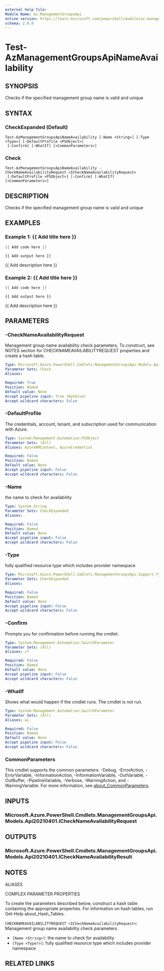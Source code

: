 ```yaml
---
external help file:
Module Name: Az.ManagementGroupsApi
online version: https://learn.microsoft.com/powershell/module/az.managementgroupsapi/test-azmanagementgroupsapinameavailability
schema: 2.0.0
---
```


# Test-AzManagementGroupsApiNameAvailability

## SYNOPSIS
Checks if the specified management group name is valid and unique

## SYNTAX

### CheckExpanded (Default)
```
Test-AzManagementGroupsApiNameAvailability [-Name <String>] [-Type <Type>] [-DefaultProfile <PSObject>]
 [-Confirm] [-WhatIf] [<CommonParameters>]
```

### Check
```
Test-AzManagementGroupsApiNameAvailability -CheckNameAvailabilityRequest <ICheckNameAvailabilityRequest>
 [-DefaultProfile <PSObject>] [-Confirm] [-WhatIf] [<CommonParameters>]
```

## DESCRIPTION
Checks if the specified management group name is valid and unique

## EXAMPLES

### Example 1: {{ Add title here }}
```powershell
{{ Add code here }}
```

```output
{{ Add output here }}
```

{{ Add description here }}

### Example 2: {{ Add title here }}
```powershell
{{ Add code here }}
```

```output
{{ Add output here }}
```

{{ Add description here }}

## PARAMETERS

### -CheckNameAvailabilityRequest
Management group name availability check parameters.
To construct, see NOTES section for CHECKNAMEAVAILABILITYREQUEST properties and create a hash table.

```yaml
Type: Microsoft.Azure.PowerShell.Cmdlets.ManagementGroupsApi.Models.Api20210401.ICheckNameAvailabilityRequest
Parameter Sets: Check
Aliases:

Required: True
Position: Named
Default value: None
Accept pipeline input: True (ByValue)
Accept wildcard characters: False
```

### -DefaultProfile
The credentials, account, tenant, and subscription used for communication with Azure.

```yaml
Type: System.Management.Automation.PSObject
Parameter Sets: (All)
Aliases: AzureRMContext, AzureCredential

Required: False
Position: Named
Default value: None
Accept pipeline input: False
Accept wildcard characters: False
```

### -Name
the name to check for availability

```yaml
Type: System.String
Parameter Sets: CheckExpanded
Aliases:

Required: False
Position: Named
Default value: None
Accept pipeline input: False
Accept wildcard characters: False
```

### -Type
fully qualified resource type which includes provider namespace

```yaml
Type: Microsoft.Azure.PowerShell.Cmdlets.ManagementGroupsApi.Support.Type
Parameter Sets: CheckExpanded
Aliases:

Required: False
Position: Named
Default value: None
Accept pipeline input: False
Accept wildcard characters: False
```

### -Confirm
Prompts you for confirmation before running the cmdlet.

```yaml
Type: System.Management.Automation.SwitchParameter
Parameter Sets: (All)
Aliases: cf

Required: False
Position: Named
Default value: None
Accept pipeline input: False
Accept wildcard characters: False
```

### -WhatIf
Shows what would happen if the cmdlet runs.
The cmdlet is not run.

```yaml
Type: System.Management.Automation.SwitchParameter
Parameter Sets: (All)
Aliases: wi

Required: False
Position: Named
Default value: None
Accept pipeline input: False
Accept wildcard characters: False
```

### CommonParameters
This cmdlet supports the common parameters: -Debug, -ErrorAction, -ErrorVariable, -InformationAction, -InformationVariable, -OutVariable, -OutBuffer, -PipelineVariable, -Verbose, -WarningAction, and -WarningVariable. For more information, see [about_CommonParameters](http://go.microsoft.com/fwlink/?LinkID=113216).

## INPUTS

### Microsoft.Azure.PowerShell.Cmdlets.ManagementGroupsApi.Models.Api20210401.ICheckNameAvailabilityRequest

## OUTPUTS

### Microsoft.Azure.PowerShell.Cmdlets.ManagementGroupsApi.Models.Api20210401.ICheckNameAvailabilityResult

## NOTES

ALIASES

COMPLEX PARAMETER PROPERTIES

To create the parameters described below, construct a hash table containing the appropriate properties. For information on hash tables, run Get-Help about_Hash_Tables.


`CHECKNAMEAVAILABILITYREQUEST <ICheckNameAvailabilityRequest>`: Management group name availability check parameters.
  - `[Name <String>]`: the name to check for availability
  - `[Type <Type?>]`: fully qualified resource type which includes provider namespace

## RELATED LINKS


